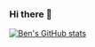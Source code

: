 ### Hi there 👋

[![Ben's GitHub stats](https://github-readme-stats.vercel.app/api?username=ben-powley)](https://github.com/ben-powley)

